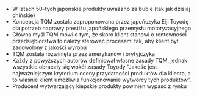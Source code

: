 - W latach 50-tych japońskie produkty uważano za buble (tak jak dzisiaj chińskie)
- Koncepcja TQM została zaproponowana przez japończyka Eiji Toyodę dla potrzeb naprawy prestiżu japońskiego przemysłu motoryzacyjnego
- Główna myśl TQM mówi o tym, że skoro klient stanowi o rentowności przedsiębiorstwa to należy sterować procesami tak, aby klient był zadowolony z jakości wyrobu
- TQM została rozwinięta przez amerykanów i brytyjczyka
- Każdy z powyższych autorów definiował własne zasady TQM, jednak wszystkie obracały się wokół zasady Toyody “Jakośc jest najważniejszym kryterium oceny przydatności produktów dla klienta, a to właśnie klient umożliwia funkcjonowanie wytwórcy tych produktów”.
- Producent wytwarzający kiepskie produkty powinien wypaść z rynku
